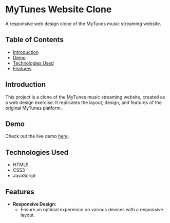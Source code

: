 # MyTunes Website Clone

A responsive web design clone of the MyTunes music streaming website.

## Table of Contents
- [Introduction](#introduction)
- [Demo](#demo)
- [Technologies Used](#technologies-used)
- [Features](#features)

## Introduction

This project is a clone of the MyTunes music streaming website, created as a web design exercise. It replicates the layout, design, and features of the original MyTunes platform.

## Demo

Check out the live demo [here](https://yourusername.github.io/mytunes-clone).

## Technologies Used

- HTML5
- CSS3
- JavaScript

## Features

- **Responsive Design:**
  - Ensure an optimal experience on various devices with a responsive layout.
